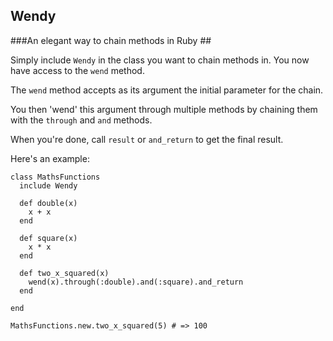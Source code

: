 ## Wendy ##
###An elegant way to chain methods in Ruby ##



Simply include `Wendy` in the class you want to chain methods in. You now have access to the `wend` method.

The `wend` method accepts as its argument the initial parameter for the chain. 

You then 'wend' this argument through multiple methods by chaining them with the `through` and `and` methods.

When you're done, call `result` or `and_return` to get the final result.

Here's an example:

    class MathsFunctions
      include Wendy
      
      def double(x)
        x + x
      end
      
      def square(x)
        x * x
      end
      
      def two_x_squared(x)
        wend(x).through(:double).and(:square).and_return
      end
      
    end
    
    MathsFunctions.new.two_x_squared(5) # => 100



